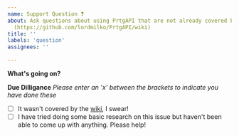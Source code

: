 ```yaml
---
name: Support Question ❓
about: Ask questions about using PrtgAPI that are not already covered by the wiki
  (https://github.com/lordmilko/PrtgAPI/wiki)
title: ''
labels: 'question'
assignees: ''

---
```


**What's going on?**
<!-- Please note: generally speaking questions should be limited solely to utilizing the functions provided by the PrtgAPI library. Once you've pulled the information you need from PrtgAPI, you'll need to apply additional programming knowledge to transform this data in a way that is appropriate for your application. -->



**Due Dilligance**
*Please enter an 'x' between the brackets to indicate you have done these*

- [ ] It wasn't covered by the [wiki](https://github.com/lordmilko/PrtgAPI/wiki), I swear!
- [ ] I have tried doing some basic research on this issue but haven't been able to come up with anything. Please help!
